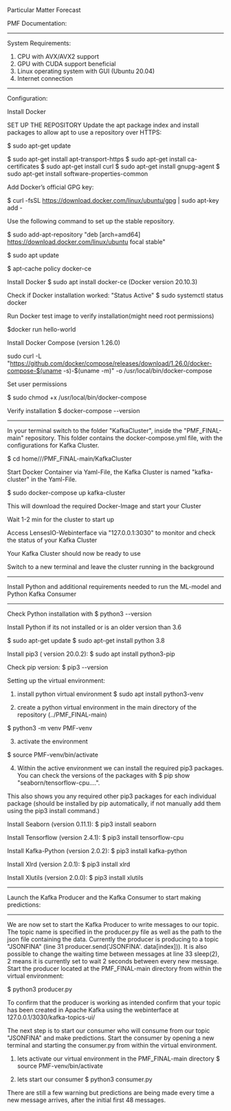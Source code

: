 Particular Matter Forecast
 
PMF Documentation:

___

 
System Requirements:
 
1. CPU with AVX/AVX2 support 
2. GPU with CUDA support beneficial 
3. Linux operating system with GUI (Ubuntu 20.04) 
4. Internet connection
 
___
 
Configuration:
 
Install Docker
 
SET UP THE REPOSITORY Update the apt package index and install packages to allow apt to use a repository over HTTPS:
 
$ sudo apt-get update
 
$ sudo apt-get install apt-transport-https
$ sudo apt-get install ca-certificates
$ sudo apt-get install curl
$ sudo apt-get install gnupg-agent
$ sudo apt-get install software-properties-common
 
Add Docker’s official GPG key:
 
$ curl -fsSL https://download.docker.com/linux/ubuntu/gpg | sudo apt-key add -
 
Use the following command to set up the stable repository.
 
$ sudo add-apt-repository "deb [arch=amd64] https://download.docker.com/linux/ubuntu focal stable"
 
$ sudo apt update
 
$ apt-cache policy docker-ce
 
Install Docker $ sudo apt install docker-ce (Docker version 20.10.3)
 
Check if Docker installation worked: "Status Active" $ sudo systemctl status docker
 
Run Docker test image to verify installation(might need root permissions)
 
$docker run hello-world
 
Install Docker Compose (version 1.26.0)
 
sudo curl -L "https://github.com/docker/compose/releases/download/1.26.0/docker-compose-$(uname -s)-$(uname -m)" -o /usr/local/bin/docker-compose
 
Set user permissions
 
$ sudo chmod +x /usr/local/bin/docker-compose
 
Verify installation $ docker-compose --version
 
 ___
 
In your terminal switch to the folder "KafkaCluster", inside the "PMF_FINAL-main" repository. This folder  contains the docker-compose.yml file, with the configurations for Kafka Cluster.
 
$ cd home/<user>/<downloadLocation>/PMF_FINAL-main/KafkaCluster
 
Start Docker Container via Yaml-File, the Kafka Cluster is named "kafka-cluster" in the Yaml-File.
 
$ sudo docker-compose up kafka-cluster

This will download the required Docker-Image and start your Cluster
 
Wait 1-2 min for the cluster to start up
 
Access LensesIO-Webinterface via "127.0.0.1:3030" to monitor and check the status of your Kafka Cluster

Your Kafka Cluster should now be ready to use
 
Switch to a new terminal and leave the cluster running in the background

___
 
 Install Python and additional requirements needed to run the ML-model and Python Kafka Consumer
 
 ___
 
Check Python installation with $ python3 --version
 
Install Python if its not installed or is an older version than 3.6
 
$ sudo apt-get update $ sudo apt-get install python 3.8
 
Install pip3 ( version 20.0.2): 
$ sudo apt install python3-pip
 
Check pip version: 
$ pip3 --version
 

Setting up the virtual environment: 
 
1) install python virtual environment 
$ sudo apt install python3-venv
 
2) create a python virtual environment in the main directory of the repository (../PMF_FINAL-main) 

$ python3 -m venv PMF-venv 
 
3) activate the environment

$ source PMF-venv/bin/activate
 
4) Within the active environment we can install the required pip3 packages. You can check the versions of the packages with 
 $ pip show "seaborn/tensorflow-cpu....".
 
 This also shows you any required other pip3 packages for each individual package (should be installed by pip automatically, if not manually add them using the pip3 install command.)

 Install Seaborn (version 0.11.1): 
$ pip3 install seaborn 

Install Tensorflow (version 2.4.1):
$ pip3 install tensorflow-cpu 

Install Kafka-Python (version 2.0.2):
$ pip3 install kafka-python 

Install Xlrd (version 2.0.1):
$ pip3 install xlrd 

Install Xlutils (version 2.0.0):
$ pip3 install xlutils 



___

Launch the Kafka Producer and the Kafka Consumer to start making predictions:

___
 
We are now set to start the Kafka Producer to write messages to our topic. The topic name is specified in the producer.py file as well as the path to the json file containing the data. Currently the producer is producing to a topic "JSONFINA" (line 31 producer.send('JSONFINA'. data[index])). It is also possible to change the waiting time between messages at line 33 sleep(2), 2 means it is currently set to wait 2 seconds between every new message.
Start the producer located at the PMF_FINAL-main directory from within the virtual environment:
 
$ python3 producer.py
 
To confirm that the producer is working as intended confirm that your topic has been created in Apache Kafka using the webinterface at 127.0.0.1/3030/kafka-topics-ui/
 

The next step is to start our consumer who will consume from our topic "JSONFINA" and make predictions.
Start the consumer by opening a new terminal and starting the consumer.py from within the virtual environment.
 
1) lets activate our virtual environment in the PMF_FINAL-main directory
$ source PMF-venv/bin/activate
 
2) lets start our consumer
$ python3 consumer.py
 
There are still a few warning but predictions are being made every time a new message arrives, after the initial first 48 messages.


